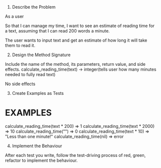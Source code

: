 1. Describe the Problem

As a user

So that I can manage my time, I want to see an estimate of reading time for a text, assuming that I can read 200 words a minute.

The user wants to input text and get an estimate of how long it will take them to read it.

2. Design the Method Signature

Include the name of the method, its parameters, return value, and side effects.
calculate_reading_time(text) -> integer(tells user how many minutes needed to fully read text)

No side effects

3. Create Examples as Tests

# EXAMPLES

calculate_reading_time(text * 200) => 1
calculate_reading_time(text * 2000) => 10
calculate_reading_time("") => 0
calculate_reading_time(text * 10) => "Less than one minute!"
calculate_reading_time(nil) => error

4. Implement the Behaviour

After each test you write, follow the test-driving process of red, green, refactor to implement the behaviour.

